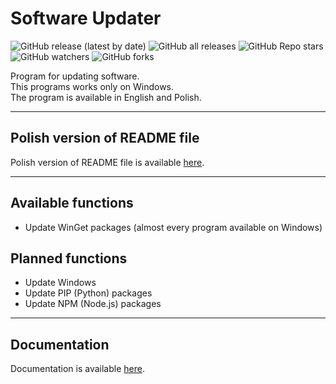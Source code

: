 # Software Updater

![GitHub release (latest by date)](https://img.shields.io/github/v/release/barteklorenc/SoftwareUpdater?style=flat-square)
![GitHub all releases](https://img.shields.io/github/downloads/barteklorenc/SoftwareUpdater/total?style=flat-square)
![GitHub Repo stars](https://img.shields.io/github/stars/barteklorenc/SoftwareUpdater?style=flat-square)
![GitHub watchers](https://img.shields.io/github/watchers/barteklorenc/SoftwareUpdater?style=flat-square)
![GitHub forks](https://img.shields.io/github/forks/barteklorenc/SoftwareUpdater?style=flat-square)

Program for updating software. \
This programs works only on Windows. \
The program is available in English and Polish.

---

## Polish version of README file
Polish version of README file is available [here](README_PL.md).

---

## Available functions
- Update WinGet packages (almost every program available on Windows)

## Planned functions
- Update Windows
- Update PIP (Python) packages 
- Update NPM (Node.js) packages

---

## Documentation
Documentation is available [here](https://github.com/barteklorenc/SoftwareUpdater/wiki).
